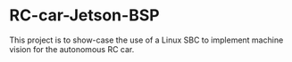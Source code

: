 # RC-car-Jetson-BSP
This project is to show-case the use of a Linux SBC to implement machine vision for the autonomous RC car.
